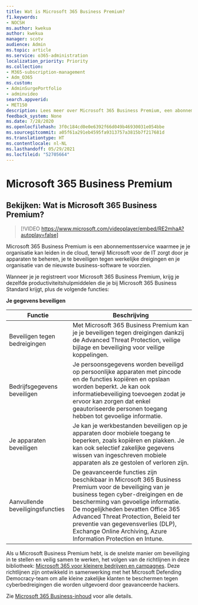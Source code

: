 ```yaml
---
title: Wat is Microsoft 365 Business Premium?
f1.keywords:
- NOCSH
ms.author: kwekua
author: kwekua
manager: scotv
audience: Admin
ms.topic: article
ms.service: o365-administration
localization_priority: Priority
ms.collection:
- M365-subscription-management
- Adm_O365
ms.custom:
- AdminSurgePortfolio
- adminvideo
search.appverid:
- MET150
description: Lees meer over Microsoft 365 Business Premium, een abonnementsservice die de IT-zaken voor je regelt.
feedback_system: None
ms.date: 7/28/2020
ms.openlocfilehash: 3f0c184cd0e0e6392f66d049b46930031e054bbe
ms.sourcegitcommit: a05f61a291eb4595fa9313757a3815b7f217681d
ms.translationtype: HT
ms.contentlocale: nl-NL
ms.lasthandoff: 05/29/2021
ms.locfileid: "52705664"
---
```

# <a name="microsoft-365-business-premium"></a>Microsoft 365 Business Premium

## <a name="watch-what-is-microsoft-365-business-premium"></a>Bekijken: Wat is Microsoft 365 Business Premium?

> [!VIDEO https://www.microsoft.com/videoplayer/embed/RE2mhaA?autoplay=false]

Microsoft 365 Business Premium is een abonnementsservice waarmee je je organisatie kan leiden in de cloud, terwijl Microsoft voor de IT zorgt door je apparaten te beheren, je te beveiligen tegen werkelijke dreigingen en je organisatie van de nieuwste business-software te voorzien.

Wanneer je je registreert voor Microsoft 365 Business Premium, krijg je dezelfde productiviteitshulpmiddelen die je bij Microsoft 365 Business Standard krijgt, plus de volgende functies:

**Je gegevens beveiligen**


|Functie|Beschrijving|
| --- | --- |
| Beveiligen tegen bedreigingen | Met Microsoft 365 Business Premium kan je je beveiligen tegen dreigingen dankzij de Advanced Threat Protection, veilige bijlage en beveiliging voor veilige koppelingen. |
| Bedrijfsgegevens beveiligen | Je persoonsgegevens worden beveiligd op persoonlijke apparaten met pincode en de functies kopiëren en opslaan worden beperkt. Je kan ook informatiebeveiliging toevoegen zodat je ervoor kan zorgen dat enkel geautoriseerde personen toegang hebben tot gevoelige informatie. |
| Je apparaten beveiligen | Je kan je werkbestanden beveiligen op je apparaten door mobiele toegang te beperken, zoals kopiëren en plakken. Je kan ook selectief zakelijke gegevens wissen van ingeschreven mobiele apparaten als ze gestolen of verloren zijn. |
| Aanvullende beveiligingsfuncties | De geavanceerde functies zijn beschikbaar in Microsoft 365 Business Premium voor de beveiliging van je business tegen cyber-dreigingen en de bescherming van gevoelige informatie. De mogelijkheden bevatten Office 365 Advanced Threat Protection, Beleid ter preventie van gegevensverlies (DLP), Exchange Online Archiving, Azure Information Protection en Intune. |

Als u Microsoft Business Premium hebt, is de snelste manier om beveiliging in te stellen en veilig samen te werken, het volgen van de richtlijnen in deze bibliotheek: [Microsoft 365 voor kleinere bedrijven en campagnes](../campaigns/index.md). Deze richtlijnen zijn ontwikkeld in samenwerking met het Microsoft Defending Democracy-team om alle kleine zakelijke klanten te beschermen tegen cyberbedreigingen die worden uitgevoerd door geavanceerde hackers. 

Zie [Microsoft 365 Business-inhoud](../business/index.yml) voor alle details.